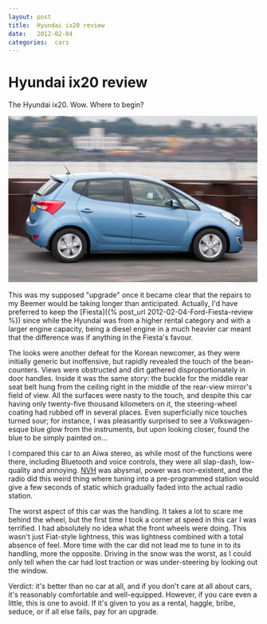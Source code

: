 ```yaml
---
layout: post
title:  Hyundai ix20 review 
date:   2012-02-04 
categories:  cars 
---
```


# Hyundai ix20 review


The Hyundai ix20. Wow. Where to begin?

![](/images/unknown_filename.174.jpeg)

This was my supposed "upgrade" once it became clear that the repairs to my Beemer would be taking longer than anticipated. Actually, I'd have preferred to keep the [Fiesta]({% post_url 2012-02-04-Ford-Fiesta-review %}) since while the Hyundai was from a higher rental category and with a larger engine capacity, being a diesel engine in a much heavier car meant that the difference was if anything in the Fiesta's favour.

The looks were another defeat for the Korean newcomer, as they were initially generic but inoffensive, but rapidly revealed the touch of the bean-counters. Views were obstructed and dirt gathered disproportionately in door handles. Inside it was the same story: the buckle for the middle rear seat belt hung from the ceiling right in the middle of the rear-view mirror's field of view. All the surfaces were nasty to the touch, and despite this car having only twenty-five thousand kilometers on it, the steering-wheel coating had rubbed off in several places. Even superficially nice touches turned sour; for instance, I was pleasantly surprised to see a Volkswagen-esque blue glow from the instruments, but upon looking closer, found the blue to be simply painted on…

I compared this car to an Aiwa stereo, as while most of the functions were there, including Bluetooth and voice controls, they were all slap-dash, low-quality and annoying. [NVH](http://en.wikipedia.org/wiki/Noise,_vibration,_and_harshness) was abysmal, power was non-existent, and the radio did this weird thing where tuning into a pre-programmed station would give a few seconds of static which gradually faded into the actual radio station.

The worst aspect of this car was the handling. It takes a lot to scare me behind the wheel, but the first time I took a corner at speed in this car I was terrified. I had absolutely no idea what the front wheels were doing. This wasn't just Fiat-style lightness, this was lightness combined with a total absence of feel. More time with the car did not lead me to tune in to its handling, more the opposite. Driving in the snow was the worst, as I could only tell when the car had lost traction or was under-steering by looking out the window.

Verdict: it's better than no car at all, and if you don't care at all about cars, it's reasonably comfortable and well-equipped. However, if you care even a little, this is one to avoid. If it's given to you as a rental, haggle, bribe, seduce, or if all else fails, pay for an upgrade.

      